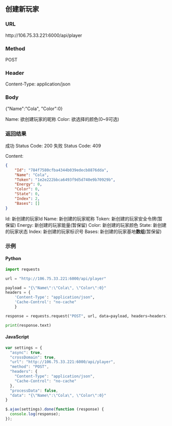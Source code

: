 ## 创建新玩家

### URL
ht<span></span>tp://106.75.33.221:6000/api/player

### Method
POST

### Header
Content-Type: application/json

### Body
{"Name":"Cola", "Color":0}

Name: 欲创建玩家的昵称
Color: 欲选择的颜色(0~9可选)

### 返回结果
成功 Status Code: 200
失败 Status Code: 409

Content: 
```json
{
    "Id": "784f7580cfba4344b039edecb8876dda",
    "Name": "Cola",
    "Token": "1e2e222bbca6493f9d5d740e9b70929b",
    "Energy": 0,
    "Color": 0,
    "State": 0,
    "Index": 2,
    "Bases": []
}
```

Id: 新创建的玩家Id
Name: 新创建的玩家昵称
Token: 新创建的玩家安全令牌(暂保留)
Energy: 新创建的玩家能量(暂保留)
Color: 新创建的玩家颜色
State: 新创建的玩家状态
Index: 新创建的玩家标识号
Bases: 新创建的玩家基地**数组**(暂保留)

### 示例
#### Python
```python
import requests

url = "http://106.75.33.221:6000/api/player"

payload = "{\"Name\":\"Cola\", \"Color\":0}"
headers = {
    'Content-Type': "application/json",
    'Cache-Control': "no-cache"
    }

response = requests.request("POST", url, data=payload, headers=headers)

print(response.text)
```

#### JavaScript
```javascript
var settings = {
  "async": true,
  "crossDomain": true,
  "url": "http://106.75.33.221:6000/api/player",
  "method": "POST",
  "headers": {
    "Content-Type": "application/json",
    "Cache-Control": "no-cache"
  },
  "processData": false,
  "data": "{\"Name\":\"Cola\", \"Color\":0}"
}

$.ajax(settings).done(function (response) {
  console.log(response);
});
```